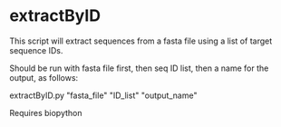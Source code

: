 extractByID
===========

This script will extract sequences from a fasta file using a list of target sequence IDs. 

Should be run with fasta file first, then seq ID list, then a name for the output, as follows:

extractByID.py "fasta_file" "ID_list" "output_name"

Requires biopython
